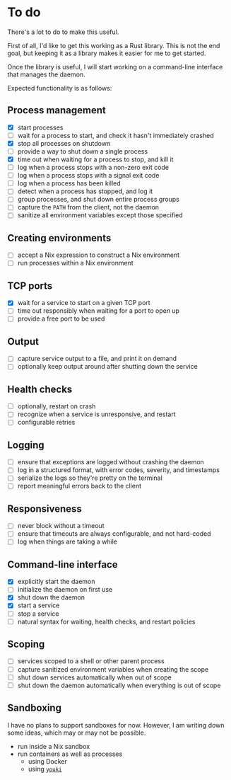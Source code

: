# To do

There's a lot to do to make this useful.

First of all, I'd like to get this working as a Rust library. This is not the
end goal, but keeping it as a library makes it easier for me to get started.

Once the library is useful, I will start working on a command-line interface
that manages the daemon.

Expected functionality is as follows:

## Process management

- [x] start processes
- [ ] wait for a process to start, and check it hasn't immediately crashed
- [x] stop all processes on shutdown
- [ ] provide a way to shut down a single process
- [x] time out when waiting for a process to stop, and kill it
- [ ] log when a process stops with a non-zero exit code
- [ ] log when a process stops with a signal exit code
- [ ] log when a process has been killed
- [ ] detect when a process has stopped, and log it
- [ ] group processes, and shut down entire process groups
- [ ] capture the `PATH` from the client, not the daemon
- [ ] sanitize all environment variables except those specified

## Creating environments

- [ ] accept a Nix expression to construct a Nix environment
- [ ] run processes within a Nix environment

## TCP ports

- [x] wait for a service to start on a given TCP port
- [ ] time out responsibly when waiting for a port to open up
- [ ] provide a free port to be used

## Output

- [ ] capture service output to a file, and print it on demand
- [ ] optionally keep output around after shutting down the service

## Health checks

- [ ] optionally, restart on crash
- [ ] recognize when a service is unresponsive, and restart
- [ ] configurable retries

## Logging

- [ ] ensure that exceptions are logged without crashing the daemon
- [ ] log in a structured format, with error codes, severity, and timestamps
- [ ] serialize the logs so they're pretty on the terminal
- [ ] report meaningful errors back to the client

## Responsiveness

- [ ] never block without a timeout
- [ ] ensure that timeouts are always configurable, and not hard-coded
- [ ] log when things are taking a while

## Command-line interface

- [x] explicitly start the daemon
- [ ] initialize the daemon on first use
- [x] shut down the daemon
- [x] start a service
- [ ] stop a service
- [ ] natural syntax for waiting, health checks, and restart policies

## Scoping

- [ ] services scoped to a shell or other parent process
- [ ] capture sanitized environment variables when creating the scope
- [ ] shut down services automatically when out of scope
- [ ] shut down the daemon automatically when everything is out of scope

## Sandboxing

I have no plans to support sandboxes for now. However, I am writing down some
ideas, which may or may not be possible.

- run inside a Nix sandbox
- run containers as well as processes
  - using Docker
  - using [`youki`](https://github.com/containers/youki)
